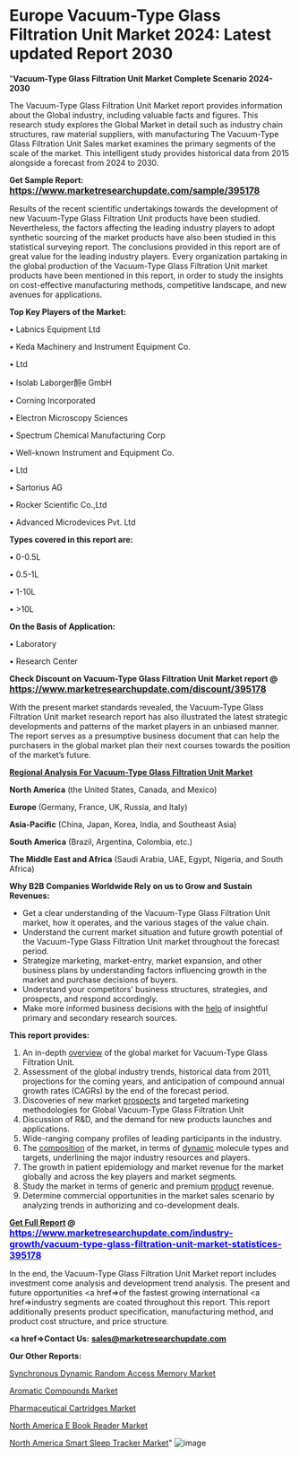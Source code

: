 # Europe Vacuum-Type Glass Filtration Unit Market 2024: Latest updated Report 2030
"<strong>Vacuum-Type Glass Filtration Unit Market Complete Scenario 2024-2030</strong>

The Vacuum-Type Glass Filtration Unit Market report provides information about the Global industry, including valuable facts and figures. This research study explores the Global Market in detail such as industry chain structures, raw material suppliers, with manufacturing The Vacuum-Type Glass Filtration Unit Sales market examines the primary segments of the scale of the market. This intelligent study provides historical data from 2015 alongside a forecast from 2024 to 2030.

<strong>Get Sample Report: <a href=https://www.marketresearchupdate.com/sample/395178><font size=3 color=#0000ff>https://www.marketresearchupdate.com/sample/395178</font></a></strong>

Results of the recent scientific undertakings towards the development of new Vacuum-Type Glass Filtration Unit products have been studied. Nevertheless, the factors affecting the leading industry players to adopt synthetic sourcing of the market products have also been studied in this statistical surveying report. The conclusions provided in this report are of great value for the leading industry players. Every organization partaking in the global production of the Vacuum-Type Glass Filtration Unit market products have been mentioned in this report, in order to study the insights on cost-effective manufacturing methods, competitive landscape, and new avenues for applications.

<strong>Top Key Players of the Market:</strong>

• Labnics Equipment Ltd

• Keda Machinery and Instrument Equipment Co.

• Ltd

• Isolab Laborger酹e GmbH

• Corning Incorporated

• Electron Microscopy Sciences

• Spectrum Chemical Manufacturing Corp

• Well-known Instrument and Equipment Co.

• Ltd

• Sartorius AG

• Rocker Scientific Co.,Ltd

• Advanced Microdevices Pvt. Ltd

<strong>Types covered in this report are: </strong>

• 0-0.5L

• 0.5-1L

• 1-10L

• >10L

<strong>On the Basis of Application:</strong>

• Laboratory

• Research Center

<strong>Check Discount on Vacuum-Type Glass Filtration Unit Market report @ <a href=https://www.marketresearchupdate.com/discount/395178><font size=3 color=#0000ff>https://www.marketresearchupdate.com/discount/395178</font></a></strong>

With the present market standards revealed, the Vacuum-Type Glass Filtration Unit market research report has also illustrated the latest strategic developments and patterns of the market players in an unbiased manner. The report serves as a presumptive business document that can help the purchasers in the global market plan their next courses towards the position of the market’s future.

<strong><u><b>Regional Analysis For Vacuum-Type Glass Filtration Unit Market</b></u></strong>

<strong><b>North America</b></strong> (the United States, Canada, and Mexico)

<strong><b>Europe </b></strong>(Germany, France, UK, Russia, and Italy)

<strong><b>Asia-Pacific</b></strong> (China, Japan, Korea, India, and Southeast Asia)

<strong><b>South America</b></strong> (Brazil, Argentina, Colombia, etc.)

<strong><b>The Middle East and Africa</b></strong> (Saudi Arabia, UAE, Egypt, Nigeria, and South Africa)

<strong>Why B2B Companies Worldwide Rely on us to Grow and Sustain Revenues:</strong>
<ul>
  <li>Get a clear understanding of the Vacuum-Type Glass Filtration Unit market, how it operates, and the various stages of the value chain.</li>
  <li>Understand the current market situation and future growth potential of the Vacuum-Type Glass Filtration Unit market throughout the forecast period.</li>
  <li>Strategize marketing, market-entry, market expansion, and other business plans by understanding factors influencing growth in the market and purchase decisions of buyers.</li>
  <li>Understand your competitors’ business structures, strategies, and prospects, and respond accordingly.</li>
  <li>Make more informed business decisions with the <a href=ASDF991299>help</a> of insightful primary and secondary research sources.</li>
</ul>
<strong>This report provides:</strong>
<ol>
  <li>An in-depth <a href=>overview</a> of the global market for Vacuum-Type Glass Filtration Unit.</li>
  <li>Assessment of the global industry trends, historical data from 2011, projections for the coming years, and anticipation of compound annual growth rates (CAGRs) by the end of the forecast period.</li>
  <li>Discoveries of new market <a href=>prospects</a> and targeted marketing methodologies for Global Vacuum-Type Glass Filtration Unit</li>
  <li>Discussion of R&amp;D, and the demand for new products launches and applications.</li>
  <li>Wide-ranging company profiles of leading participants in the industry.</li>
  <li>The <a href=ASDF881288>composition</a> of the market, in terms of <a href=>dynamic</a> molecule types and targets, underlining the major industry resources and players.</li>
  <li>The growth in patient epidemiology and market revenue for the market globally and across the key players and market segments.</li>
  <li>Study the market in terms of generic and premium <a href=>product</a> revenue.</li>
  <li>Determine commercial opportunities in the market sales scenario by analyzing trends in authorizing and co-development deals.</li>
</ol>
<strong><a href=>Get Full Report</a> @ <a href=https://www.marketresearchupdate.com/industry-growth/vacuum-type-glass-filtration-unit-market-statistices-395178><font size=3 color=#0000ff>https://www.marketresearchupdate.com/industry-growth/vacuum-type-glass-filtration-unit-market-statistices-395178</font></a></strong>

In the end, the Vacuum-Type Glass Filtration Unit Market report includes investment come analysis and development trend analysis. The present and future opportunities <a href=>of</a> the fastest growing international <a href=>industry</a> segments are coated throughout this report. This report additionally presents product specification, manufacturing method, and product cost structure, and price structure.

<strong><a href=><strong>Contact Us:</strong></a></strong>
<strong>sales@marketresearchupdate.com</strong>

<strong>Our Other Reports:</strong>

<a href=https://www.linkedin.com/pulse/synchronous-dynamic-random-access-memory-market-2024-latest>Synchronous Dynamic Random Access Memory Market</a>

<a href=https://www.linkedin.com/pulse/aromatic-compounds-market-size-historical-growth-analysis>Aromatic Compounds Market</a>

<a href=https://www.linkedin.com/pulse/pharmaceutical-cartridges-market-size-1f>Pharmaceutical Cartridges Market</a>

<a href=https://www.linkedin.com/pulse/north-america-e-book-reader-market-size-production>North America E Book Reader Market</a>

<a href=https://www.linkedin.com/pulse/north-america-smart-sleep-tracker-market-2024>North America Smart Sleep Tracker Market</a>"
![image](https://github.com/johnrobertjr/Market-Research-Update/assets/154120476/e2399e8e-60e6-437a-be8c-259bf8ce3a69)
